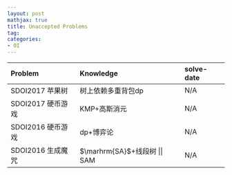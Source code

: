 ```yaml
---
layout: post
mathjax: true
title: Unaccepted Problems
tag:
categories: 
- OI
---
```


|Problem|Knowledge| solve-date|
|:------|:--------|:----|
|$\mathrm{SDOI2017}$ 苹果树| 树上依赖多重背包$\mathrm{dp}$|$\mathrm{N/A}$|
|$\mathrm{SDOI2017}$ 硬币游戏|$\mathrm{KMP}$+高斯消元|$\mathrm{N/A}$|
|$\mathrm{SDOI2016}$ 硬币游戏|$\mathrm{dp}$+博弈论|$\mathrm{N/A}$|
|$\mathrm{SDOI2016}$ 生成魔咒|$\marhrm{SA}$+线段树 \|\| $\mathrm{SAM}$|$\mathrm{N/A}$|
